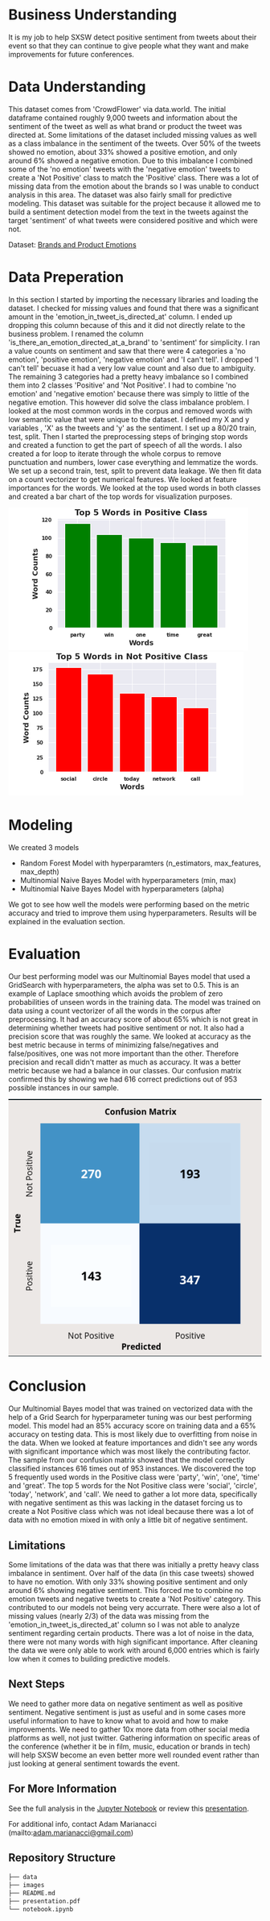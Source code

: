 # Business Understanding

It is my job to help SXSW detect positive sentiment from tweets about their event so that they can continue to give people what they want and make improvements for future conferences.

# Data Understanding

This dataset comes from 'CrowdFlower' via data.world. The initial dataframe contained roughly 9,000 tweets and information about the sentiment of the tweet as well as what brand or product the tweet was directed at. Some limitations of the dataset included missing values as well as a class imbalance in the sentiment of the tweets. Over 50% of the tweets showed no emotion, about 33% showed a positive emotion, and only around 6% showed a negative emotion. Due to this imbalance I combined some of the 'no emotion' tweets with the 'negative emotion' tweets to create a 'Not Positive' class to match the 'Positive' class. There was a lot of missing data from the emotion about the brands so I was unable to conduct analysis in this area. The dataset was also fairly small for predictive modeling. This dataset was suitable for the project because it allowed me to build a sentiment detection model from the text in the tweets against the target 'sentiment' of what tweets were considered positive and which were not.


Dataset: [Brands and Product Emotions](https://data.world/crowdflower/brands-and-product-emotions)

# Data Preperation

In this section I started by importing the necessary libraries and loading the dataset. I checked for missing values and found that there was a significant amount in the 'emotion_in_tweet_is_directed_at' column. I ended up dropping this column because of this and it did not directly relate to the business problem. I renamed the column 'is_there_an_emotion_directed_at_a_brand' to 'sentiment' for simplicity. I ran a value counts on sentiment and saw that there were 4 categories a 'no emotion', 'positive emotion', 'negative emotion' and 'I can't tell'. I dropped 'I can't tell' becuase it had a very low value count and also due to ambiguity. The remaining 3 categories had a pretty heavy imbalance so I combined them into 2 classes 'Positive' and 'Not Positive'. I had to combine 'no emotion' and 'negative emotion' because there was simply to little of the negative emotion. This however did solve the class imbalance problem. I looked at the most common words in the corpus and removed words with low semantic value that were unique to the dataset. I defined my X and y variables , 'X' as the tweets and 'y' as the sentiment. I set up a 80/20 train, test, split. Then I started the preprocessing steps of bringing stop words and created a function to get the part of speech of all the words. I also created a for loop to iterate through the whole corpus to remove punctuation and numbers, lower case everything and lemmatize the words. We set up a second train, test, split to prevent data leakage. We then fit data on a count vectorizer to get numerical features. We looked at feature importances for the words. We looked at the top used words in both classes and created a bar chart of the top words for visualization purposes. 

![top5positive](images/top5positive.png)
![top5notpositive](images/top5notpositive.png)



# Modeling

We created 3 models

- Random Forest Model with hyperparamters (n_estimators, max_features, max_depth)
- Multinomial Naive Bayes Model with hyperparameters (min, max)
- Multinomial Naive Bayes Model with hyperparameters (alpha)

We got to see how well the models were performing based on the metric accuracy and tried to improve them using hyperparameters. Results will be explained in the evaluation section.

# Evaluation

Our best performing model was our Multinomial Bayes model that used a GridSearch with hyperparameters, the alpha was set to 0.5. This is an example of Laplace smoothing which avoids the problem of zero probabilities of unseen words in the training data. The model was trained on data using a count vectorizer of all the words in the corpus after preprocessing. It had an accuracy score of about 65% which is not great in determining whether tweets had positive sentiment or not. It also had a precision score that was roughly the same. We looked at accuracy as the best metric because in terms of minimizing false/negatives and false/positives, one was not more important than the other. Therefore precision and recall didn't matter as much as accuracy. It was a better metric because we had a balance in our classes. Our confusion matrix confirmed this by showing we had 616 correct predictions out of 953 possible instances in our sample.

![confusionmatrix](images/confusionmatrix.png)


# Conclusion

Our Multinomial Bayes model that was trained on vectorized data with the help of a Grid Search for hyperparameter tuning was our best performing model. This model had an 85% accuracy score on training data and a 65% accuracy on testing data. This is most likely due to overfitting from noise in the data. When we looked at feature importances and didn't see any words with significant importance which was most likely the contributing factor. The sample from our confusion matrix showed that the model correctly classified instances 616 times out of 953 instances. We discovered the top 5 frequently used words in the Positive class were 'party', 'win', 'one', 'time' and 'great'. The top 5 words for the Not Positive class were 'social', 'circle', 'today', 'network', and 'call'. We need to gather a lot more data, specifically with negative sentiment as this was lacking in the dataset forcing us to create a Not Positive class which was not ideal because there was a lot of data with no emotion mixed in with only a little bit of negative sentiment.

## Limitations

Some limitations of the data was that there was initially a pretty heavy class imbalance in sentiment. Over half of the data (in this case tweets) showed to have no emotion. With only 33% showing positive sentiment and only around 6% showing negative sentiment. This forced me to combine no emotion tweets and negative tweets to create a 'Not Positive' category. This contributed to our models not being very accurrate. There were also a lot of missing values (nearly 2/3) of the data was missing from the 'emotion_in_tweet_is_directed_at' column so I was not able to analyze sentiment regarding certain products. There was a lot of noise in the data, there were not many words with high significant importance. After cleaning the data we were only able to work with around 6,000 entries which is fairly low when it comes to building predictive models. 

## Next Steps

We need to gather more data on negative sentiment as well as positive sentiment. Negative sentiment is just as useful and in some cases more useful information to have to know what to avoid and how to make improvements. We need to gather 10x more data from other social media platforms as well, not just twitter. Gathering information on specific areas of the conference (whether it be in film, music, education or brands in tech) will help SXSW become an even better more well rounded event rather than just looking at general sentiment towards the event.

## For More Information


See the full analysis in the [Jupyter Notebook](https://github.com/adammarianacci/Twitter_Analysis/blob/master/notebook.ipynb) or review this [presentation]().

For additional info, contact Adam Marianacci (mailto:adam.marianacci@gmail.com)


## Repository Structure

```
├── data
├── images
├── README.md
├── presentation.pdf
└── notebook.ipynb
```